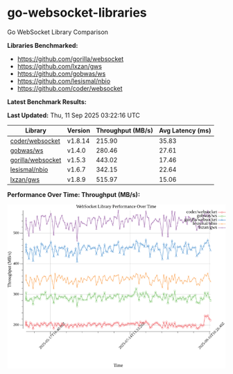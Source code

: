# go-websocket-libraries

Go WebSocket Library Comparison

**Libraries Benchmarked:**

- https://github.com/gorilla/websocket
- https://github.com/lxzan/gws
- https://github.com/gobwas/ws
- https://github.com/lesismal/nbio
- https://github.com/coder/websocket

**Latest Benchmark Results:**

<!-- BENCHMARK_TABLE_START -->
**Last Updated:** Thu, 11 Sep 2025 03:22:16 UTC

| Library                                         | Version         | Throughput (MB/s) | Avg Latency (ms) |
| ----------------------------------------------- | --------------- | ----------------- | ---------------- |
| [coder/websocket](https://github.com/coder/websocket) | v1.8.14 | 215.90 | 35.83 |
| [gobwas/ws](https://github.com/gobwas/ws) | v1.4.0 | 280.46 | 27.61 |
| [gorilla/websocket](https://github.com/gorilla/websocket) | v1.5.3 | 443.02 | 17.46 |
| [lesismal/nbio](https://github.com/lesismal/nbio) | v1.6.7 | 342.15 | 22.64 |
| [lxzan/gws](https://github.com/lxzan/gws) | v1.8.9 | 515.97 | 15.06 |
<!-- BENCHMARK_TABLE_END -->

**Performance Over Time: Throughput (MB/s):**

![Benchmark Performance Graph](benchmark_performance.png)